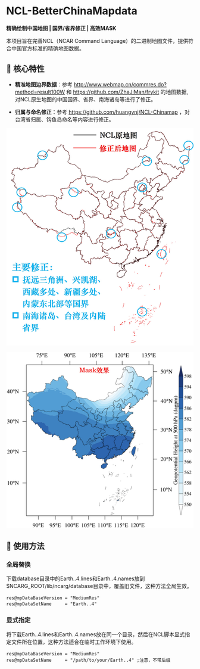 # NCL-BetterChinaMapdata

**精确绘制中国地图 | 国界/省界修正 | 高效MASK**



本项目旨在完善NCL（NCAR Command Language）的二进制地图文件，提供符合中国官方标准的精确地图数据。

## 🌟 核心特性
- ​**精准地图边界数据**：参考 http://www.webmap.cn/commres.do?method=result100W 和 https://github.com/ZhaJiMan/frykit 的地图数据, 对NCL原生地图的中国国界、省界、南海诸岛等进行了修正。

- ​**归属与命名修正**：参考 https://github.com/huangynj/NCL-Chinamap ，对台湾省归属、钩鱼岛命名等内容进行修正。

![效果对比图](figs/pic0.jpg)


![效果对比图](figs/pic1.jpg)


## 🚀 使用方法

### 全局替换
下载database目录中的Earth..4.lines和Earth..4.names放到$NCARG_ROOT/lib/ncarg/database目录中，覆盖旧文件，这种方法全局生效。
```ncl
res@mpDataBaseVersion = "MediumRes" 
res@mpDataSetName     = "Earth..4"
```

### 显式指定
将下载Earth..4.lines和Earth..4.names放在同一个目录，然后在NCL脚本显式指定文件所在位置，这种方法适合在临时工作环境下使用。
```ncl
res@mpDataBaseVersion = "MediumRes" 
res@mpDataSetName     = "/path/to/your/Earth..4" ;注意，不带后缀
```

